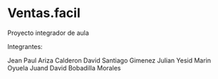 # Ventas.facil
Proyecto integrador de aula

Integrantes:

Jean Paul Ariza Calderon
David Santiago Gimenez 
Julian Yesid Marin Oyuela 
Juand David Bobadilla Morales
